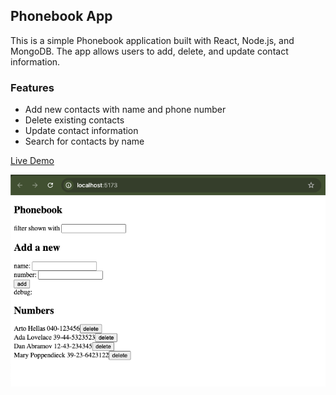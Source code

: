 ## Phonebook App

This is a simple Phonebook application built with React, Node.js, and MongoDB. The app allows users to add, delete, and update contact information.

### Features

- Add new contacts with name and phone number
- Delete existing contacts
- Update contact information
- Search for contacts by name

[Live Demo](https://phonebook.netlify.app/)

![Screenshot](/doc/screenshot.png)

